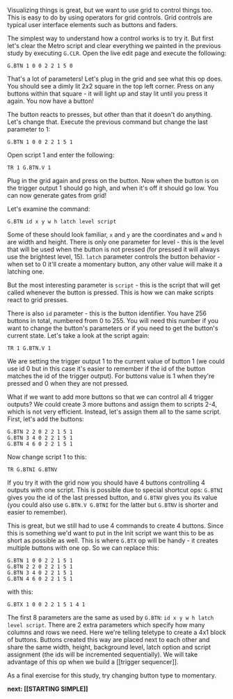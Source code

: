 Visualizing things is great, but we want to use grid to control things too. This is easy to do by using operators for grid controls. Grid controls are typical user interface elements such as buttons and faders.

The simplest way to understand how a control works is to try it. But first let's clear the Metro script and 
clear everything we painted in the previous study by executing `G.CLR`. Open the live edit page and execute the following:

`G.BTN 1 0 0 2 2 1 5 0`

That's a lot of parameters! Let's plug in the grid and see what this op does. You should see a dimly lit 2x2 square in the top left corner. Press on any buttons within that square - it will light up and stay lit until you press it again. You now have a button!

The button reacts to presses, but other than that it doesn't do anything. Let's change that. Execute the previous command but change the last parameter to 1:

`G.BTN 1 0 0 2 2 1 5 1`

Open script 1 and enter the following:

`TR 1 G.BTN.V 1`

Plug in the grid again and press on the button. Now when the button is on the trigger output 1 should go high, and when it's off it should go low. You can now generate gates from grid!

Let's examine the command:

`G.BTN id x y w h latch level script`

Some of these should look familiar, `x` and `y` are the coordinates and `w` and `h` are width and height. There is only one parameter for level - this is the level that will be used when the button is not pressed (for pressed it will always use the brightest level, 15). `latch` parameter controls the button behavior - when set to 0 it'll create a momentary button, any other value will make it a latching one.

But the most interesting parameter is `script` - this is the script that will get called whenever the button is pressed. This is how we can make scripts react to grid presses.

There is also `id` parameter - this is the button identifier. You have 256 buttons in total, numbered from 0 to 255. You will need this number if you want to change the button's parameters or if you need to get the button's current state. Let's take a look at the script again:

`TR 1 G.BTN.V 1`

We are setting the trigger output 1 to the current value of button 1 (we could use id 0 but in this case it's easier to remember if the id of the button matches the id of the trigger output). For buttons value is 1 when they're pressed and 0 when they are not pressed.

What if we want to add more buttons so that we can control all 4 trigger outputs? We could create 3 more buttons and assign them to scripts 2-4, which is not very efficient. Instead, let's assign them all to the same script. First, let's add the buttons:

`G.BTN 2 2 0 2 2 1 5 1`  
`G.BTN 3 4 0 2 2 1 5 1`  
`G.BTN 4 6 0 2 2 1 5 1`

Now change script 1 to this:

`TR G.BTNI G.BTNV`

If you try it with the grid now you should have 4 buttons controlling 4 outputs with one script. This is possible due to special shortcut ops: `G.BTNI` gives you the id of the last pressed button, and `G.BTNV` gives you its value (you could also use `G.BTN.V G.BTNI` for the latter but `G.BTNV` is shorter and easier to remember).

This is great, but we still had to use 4 commands to create 4 buttons. Since this is something we'd want to put in the Init script we want this to be as short as possible as well. This is where `G.BTX` op will be handy - it creates multiple buttons with one op. So we can replace this:

`G.BTN 1 0 0 2 2 1 5 1`  
`G.BTN 2 2 0 2 2 1 5 1`  
`G.BTN 3 4 0 2 2 1 5 1`  
`G.BTN 4 6 0 2 2 1 5 1`

with this:

`G.BTX 1 0 0 2 2 1 5 1 4 1`

The first 8 parameters are the same as used by `G.BTN`: `id x y w h latch level script`. There are 2 extra parameters which specify how many columns and rows we need. Here we're telling teletype to create a 4x1 block of buttons. Buttons created this way are placed next to each other and share the same width, height, background level, latch option and script assignment (the ids will be incremented sequentially). We will take advantage of this op when we build a [[trigger sequencer]].

As a final exercise for this study, try changing button type to momentary.

**next: [[STARTING SIMPLE]]**